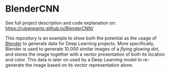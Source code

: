 # BlenderCNN

See full project description and code explanation on: https://rubenpants.github.io/BlenderCNN/

This repository is an example to show both the potential as the usage of [Blender](https://www.blender.org/) to 
generate data for Deep Learning projects. More specifically, Blender is used to generate 10.000 similar images of a 
*flying glowing dot*, and stores the image together with a vector presentation of both its location and color. This data
 is later on used by a Deep Learning model to re-generate the image based on its vector representation alone.

